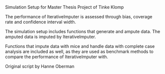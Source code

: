 Simulation Setup for Master Thesis Project of Tinke Klomp

The performance of IterativeImputer is assessed through bias, coverage rate and confidence interval width.

The simulation setup includes functions that generate and ampute data. The amputed data is imputed by IterativeImputer.

Functions that impute data with mice and handle data with complete case analysis are included as well, as they are used as benchmark methods to compare 
the performance of IterativeImputer with.

Original script by Hanne Oberman
